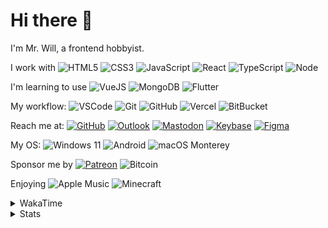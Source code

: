 # Hi there 👋

I'm Mr. Will, a frontend hobbyist.

I work with ![HTML5](https://img.shields.io/badge/HTML5-E34F26.svg?logo=html5&logoColor=white) ![CSS3](https://img.shields.io/badge/CSS3-1572B6.svg?logo=css3&logoColor=white) ![JavaScript](https://img.shields.io/badge/JavaScript-F7DF1E.svg?logo=javascript&logoColor=black) ![React](https://img.shields.io/badge/React-20232a.svg?logo=react&logoColor=61DAFB) ![TypeScript](https://img.shields.io/badge/TypeScript-007ACC.svg?logo=typescript&logoColor=white) ![Node](https://img.shields.io/badge/Node.js-43853D.svg?logo=node.js&logoColor=white)

I'm learning to use ![VueJS](https://img.shields.io/badge/Vue.js-35495e.svg?logo=vue.js&logoColor=4FC08D) ![MongoDB](https://img.shields.io/badge/MongoDB-4ea94b.svg?logo=mongodb&logoColor=white) ![Flutter](https://img.shields.io/badge/Flutter-02569B.svg?logo=flutter&logoColor=white)

My workflow: ![VSCode](https://img.shields.io/badge/VS%20Code-007ACC?logo=visual-studio-code&logoColor=white) ![Git](https://img.shields.io/badge/Git-black?logo=git) ![GitHub](https://img.shields.io/badge/GitHub-181717.svg?logo=github&logoColor=white) ![Vercel](https://img.shields.io/badge/Vercel-333?logo=vercel) ![BitBucket](https://img.shields.io/badge/BitBucket-darkblue?logo=bitbucket)

Reach me at: [![GitHub](https://img.shields.io/badge/GitHub-MrWillCom-181717.svg?logo=github&logoColor=white)](https://github.com/MrWillCom) [![Outlook](https://img.shields.io/badge/Outlook-mr.will.com%40outlook.com-0078D4?logo=microsoft-outlook&logoColor=white)](mailto:mr.will.com@outlook.com) [![Mastodon](https://img.shields.io/badge/Mastodon-@MrWillCom@noc.social-3088D4?logo=mastodon&logoColor=white)](https://noc.social/@MrWillCom) [![Keybase](https://img.shields.io/badge/Keybase-mrwillcom-33A0FF?logo=keybase&logoColor=white)](https://keybase.io/mrwillcom) [![Figma](https://img.shields.io/badge/Figma-MrWillCom-F24E1E?logo=figma&logoColor=white)](https://figma.com/@MrWillCom)

My OS: ![Windows 11](https://img.shields.io/badge/Windows%2011-0078D6?logo=microsoft&logoColor=white) ![Android](https://img.shields.io/badge/Android-3DDC84?logo=android&logoColor=white) ![macOS Monterey](https://img.shields.io/badge/macOS%20Monterey-242524?logo=apple&logoColor=white)

Sponsor me by [![Patreon](https://img.shields.io/badge/Patreon-MrWillCom-F96854.svg?logo=patreon&logoColor=white)](https://www.patreon.com/MrWillCom) ![Bitcoin](https://img.shields.io/badge/Bitcoin-bc1qd8w0qdjdj8gy6nr4cwvfywsv7w7ysqzwdf7sm5-000000.svg?logo=bitcoin&logoColor=white)

Enjoying ![Apple Music](https://img.shields.io/badge/-Apple%20Music-FA243C.svg?logo=apple-music&logoColor=white) ![Minecraft](https://img.shields.io/badge/Minecraft-JE%201.18.1-62B47A.svg?logo=mojang-studios&logoColor=white)

<details>
<summary>WakaTime</summary>

<!--START_SECTION:waka-->
**I'm a Night 🦉** 

```text
🌞 Morning    57 commits     █░░░░░░░░░░░░░░░░░░░░░░░░   7.48% 
🌆 Daytime    260 commits    ████████░░░░░░░░░░░░░░░░░   34.12% 
🌃 Evening    429 commits    ██████████████░░░░░░░░░░░   56.3% 
🌙 Night      16 commits     ░░░░░░░░░░░░░░░░░░░░░░░░░   2.1%

```
📅 **I'm Most Productive on Sunday** 

```text
Monday       95 commits     ███░░░░░░░░░░░░░░░░░░░░░░   12.47% 
Tuesday      93 commits     ███░░░░░░░░░░░░░░░░░░░░░░   12.2% 
Wednesday    87 commits     ██░░░░░░░░░░░░░░░░░░░░░░░   11.42% 
Thursday     71 commits     ██░░░░░░░░░░░░░░░░░░░░░░░   9.32% 
Friday       85 commits     ██░░░░░░░░░░░░░░░░░░░░░░░   11.15% 
Saturday     162 commits    █████░░░░░░░░░░░░░░░░░░░░   21.26% 
Sunday       169 commits    █████░░░░░░░░░░░░░░░░░░░░   22.18%

```


📊 **This Week I Spent My Time On** 

```text
⌚︎ Time Zone: Asia/Shanghai

💬 Programming Languages: 
JavaScript               3 hrs 56 mins       █████░░░░░░░░░░░░░░░░░░░░   22.45% 
Markdown                 3 hrs 36 mins       █████░░░░░░░░░░░░░░░░░░░░   20.54% 
CSS                      3 hrs 26 mins       █████░░░░░░░░░░░░░░░░░░░░   19.64% 
INI                      2 hrs 5 mins        ███░░░░░░░░░░░░░░░░░░░░░░   11.96% 
Clojure                  2 hrs 3 mins        ███░░░░░░░░░░░░░░░░░░░░░░   11.79%

🔥 Editors: 
VS Code                  17 hrs 31 mins      █████████████████████████   100.0%

💻 Operating System: 
Windows                  17 hrs 31 mins      █████████████████████████   100.0%

```

**I Mostly Code in JavaScript** 

```text
JavaScript               22 repos            ██████████████░░░░░░░░░░░   56.41% 
CSS                      6 repos             ███░░░░░░░░░░░░░░░░░░░░░░   15.38% 
C++                      4 repos             ██░░░░░░░░░░░░░░░░░░░░░░░   10.26% 
Swift                    4 repos             ██░░░░░░░░░░░░░░░░░░░░░░░   10.26% 
C#                       1 repo              ░░░░░░░░░░░░░░░░░░░░░░░░░   2.56%

```



 Last Updated on 13/04/2022 18:47:03 UTC
<!--END_SECTION:waka-->

</details>

<details>
  <summary>Stats</summary>
  <img src="https://github-readme-stats.vercel.app/api?username=MrWillCom&hide_title=true&show_icons=true&count_private=true&include_all_commits=true" alt="Stats">
</details>
